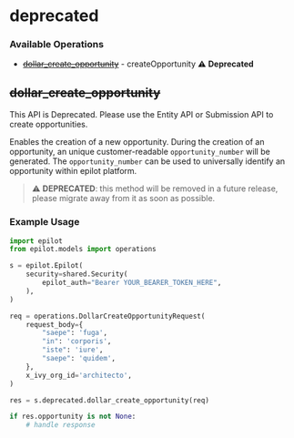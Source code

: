 # deprecated

### Available Operations

* [~~dollar_create_opportunity~~](#dollar_create_opportunity) - createOpportunity :warning: **Deprecated**

## ~~dollar_create_opportunity~~

This API is Deprecated. Please use the Entity API or Submission API to create opportunities.

Enables the creation of a new opportunity. During the creation of an opportunity, an unique customer-readable `opportunity_number` will be generated.
The `opportunity_number` can be used to universally identify an opportunity within epilot platform.


> :warning: **DEPRECATED**: this method will be removed in a future release, please migrate away from it as soon as possible.

### Example Usage

```python
import epilot
from epilot.models import operations

s = epilot.Epilot(
    security=shared.Security(
        epilot_auth="Bearer YOUR_BEARER_TOKEN_HERE",
    ),
)

req = operations.DollarCreateOpportunityRequest(
    request_body={
        "saepe": 'fuga',
        "in": 'corporis',
        "iste": 'iure',
        "saepe": 'quidem',
    },
    x_ivy_org_id='architecto',
)

res = s.deprecated.dollar_create_opportunity(req)

if res.opportunity is not None:
    # handle response
```
